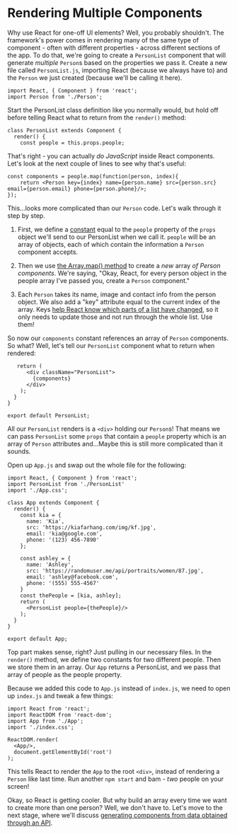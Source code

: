 # Rendering Multiple Components #

Why use React for one-off UI elements? Well, you probably shouldn't. The framework's power comes in rendering many of the same type of component - often with different properties - across different sections of the app. To do that, we're going to create a ```PersonList``` component that will generate *multiple* ```Person```s based on the properties we pass it. Create a new file called ```PersonList.js```, importing React (because we always have to) and the ```Person``` we just created (because we'll be calling it here).

```
import React, { Component } from 'react';
import Person from './Person';
```

Start the PersonList class definition like you normally would, but hold off before telling React what to return from the ```render()``` method:

```
class PersonList extends Component {
  render() {
    const people = this.props.people;
```

That's right - you can actually *do JavaScript* inside React components. Let's look at the next couple of lines to see why that's useful:

```
const components = people.map(function(person, index){
    return <Person key={index} name={person.name} src={person.src} email={person.email} phone={person.phone}/>;
});
```

This...looks more complicated than our ```Person``` code. Let's walk through it step by step.

1. First, we define a [constant](https://developer.mozilla.org/en-US/docs/Web/JavaScript/Reference/Statements/const) equal to the ```people``` property of the ```props``` object we'll send to our PersonList when we call it. ```people``` will be an array of objects, each of which contain the information a ```Person``` component accepts.

2. Then we use [the Array.map() method](https://developer.mozilla.org/en-US/docs/Web/JavaScript/Reference/Global_Objects/Array/map) to create a *new* array *of Person components*. We're saying, "Okay, React, for every person object in the people array I've passed you, create a ```Person``` component." 

3. Each ```Person``` takes its name, image and contact info from the person object. We also add a "key" attribute equal to the current index of the array. Keys [help React know which parts of a list have changed](https://facebook.github.io/react/docs/lists-and-keys.html), so it only needs to update those and not run through the whole list. Use them!

So now our ```components``` constant references an array of ```Person``` components. So what? Well, let's tell our ```PersonList``` component what to return when rendered:

```
   return (
      <div className="PersonList">
        {components}
      </div>
    );
  }
}

export default PersonList;
```

All our ```PersonList``` renders is a ```<div>``` holding our ```Person```s! That means we can pass ```PersonList``` some ```props``` that contain a ```people``` property which is an array of ```Person``` attributes and...Maybe this is still more complicated than it sounds.

Open up ```App.js``` and swap out the whole file for the following:

```
import React, { Component } from 'react';
import PersonList from './PersonList'
import './App.css';

class App extends Component {
  render() {
    const kia = {
      name: 'Kia',
      src: 'https://kiafarhang.com/img/kf.jpg',
      email: 'kia@google.com',
      phone: '(123) 456-7890'
    };

    const ashley = {
      name: 'Ashley',
      src: 'https://randomuser.me/api/portraits/women/87.jpg',
      email: 'ashley@facebook.com',
      phone: '(555) 555-4567'
    }
    const thePeople = [kia, ashley];
    return (
      <PersonList people={thePeople}/>
    );
  }
}

export default App;
```

Top part makes sense, right? Just pulling in our necessary files. In the ```render()``` method, we define two constants for two different people. Then we store them in an array. Our ```App``` returns a PersonList, and we pass that array of people as the people property.

Because we added this code to ```App.js``` instead of ```index.js```, we need to open up ```index.js``` and tweak a few things:

```
import React from 'react';
import ReactDOM from 'react-dom';
import App from './App';
import './index.css';

ReactDOM.render(
  <App/>,
  document.getElementById('root')
);
```

This tells React to render the ```App``` to the root ```<div>```, instead of rendering a ```Person``` like last time. Run another ```npm start``` and bam - *two* people on your screen!

Okay, so React is getting cooler. But why build an array every time we want to create more than one person? Well, we don't have to. Let's move to the next stage, where we'll discuss [generating components from data obtained through an API](https://github.com/KiaFarhang/react-meetup/tree/stage-3).